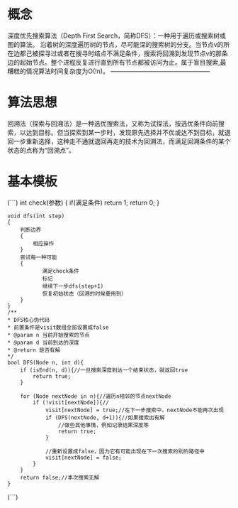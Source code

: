 # 概念
深度优先搜索算法（Depth First Search，简称DFS）：一种用于遍历或搜索树或图的算法。 沿着树的深度遍历树的节点，尽可能深的搜索树的分支。当节点v的所在边都己被探寻过或者在搜寻时结点不满足条件，搜索将回溯到发现节点v的那条边的起始节点。整个进程反复进行直到所有节点都被访问为止。属于盲目搜索,最糟糕的情况算法时间复杂度为O(!n)。
————————————————
# 算法思想
回溯法（探索与回溯法）是一种选优搜索法，又称为试探法，按选优条件向前搜索，以达到目标。但当探索到某一步时，发现原先选择并不优或达不到目标，就退回一步重新选择，这种走不通就退回再走的技术为回溯法，而满足回溯条件的某个状态的点称为“回溯点”。 

# 基本模板
(```)
    int check(参数)
    {
        if(满足条件)
            return 1;
        return 0;
    }
 
    void dfs(int step)
    {
        判断边界
        {
            相应操作
        }
        尝试每一种可能
        {
               满足check条件
               标记
               继续下一步dfs(step+1)
               恢复初始状态（回溯的时候要用到）
        }
    }   
    /**
    * DFS核心伪代码
    * 前置条件是visit数组全部设置成false
    * @param n 当前开始搜索的节点
    * @param d 当前到达的深度
    * @return 是否有解
    */
    bool DFS(Node n, int d){
        if (isEnd(n, d)){//一旦搜索深度到达一个结束状态，就返回true
            return true;
        }
 
        for (Node nextNode in n){//遍历n相邻的节点nextNode
            if (!visit[nextNode]){//
                visit[nextNode] = true;//在下一步搜索中，nextNode不能再次出现
                if (DFS(nextNode, d+1)){//如果搜索出有解
                    //做些其他事情，例如记录结果深度等
                    return true;
                }
 
                //重新设置成false，因为它有可能出现在下一次搜索的别的路径中
                visit[nextNode] = false;
            }
        }
        return false;//本次搜索无解
    }
(```)